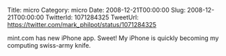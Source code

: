 Title: micro
Category: micro
Date: 2008-12-21T00:00:00
Slug: 2008-12-21T00:00:00
TwitterId: 1071284325
TweetUrl: https://twitter.com/mark_philpot/status/1071284325

mint.com has new iPhone app. Sweet! My iPhone is quickly becoming my computing swiss-army knife.